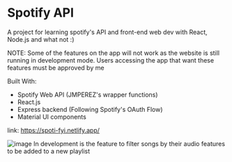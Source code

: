 # Spotify API 

A project for learning spotify's API and front-end web dev with React, Node.js and what not :) 

NOTE: Some of the features on the app will not work as the website is still running in development mode. Users accessing the app that want these features must be approved by me

Built With:
- Spotify Web API (JMPEREZ's wrapper functions)
- React.js
- Express backend (Following Spotify's OAuth Flow)
- Material UI components

link: https://spoti-fyi.netlify.app/

![image](https://user-images.githubusercontent.com/73628004/136728693-53a4d16a-318e-4561-9a1d-670a9e4b1771.png)
In development is the feature to filter songs by their audio features to be added to a new playlist
